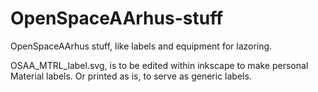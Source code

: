 # OpenSpaceAArhus-stuff
OpenSpaceAArhus stuff, like labels and equipment for lazoring.

OSAA_MTRL_label.svg, is to be edited within inkscape to make personal Material labels.
Or printed as is, to serve as generic labels.
